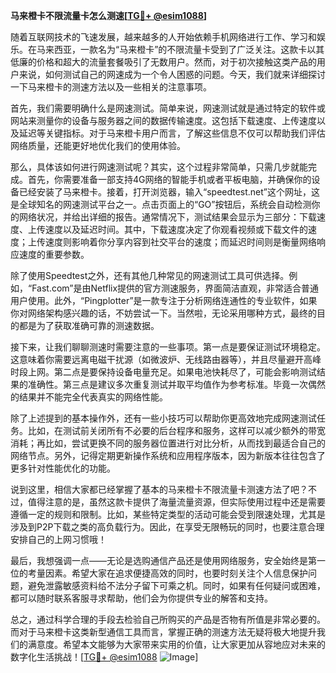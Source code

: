 **马来橙卡不限流量卡怎么测速[[TG💪+ @esim1088](https://t.me/s/esim1088)]**

随着互联网技术的飞速发展，越来越多的人开始依赖手机网络进行工作、学习和娱乐。在马来西亚，一款名为“马来橙卡”的不限流量卡受到了广泛关注。这款卡以其低廉的价格和超大的流量套餐吸引了无数用户。然而，对于初次接触这类产品的用户来说，如何测试自己的网速成为一个令人困惑的问题。今天，我们就来详细探讨一下马来橙卡的测速方法以及一些相关的注意事项。

首先，我们需要明确什么是网速测试。简单来说，网速测试就是通过特定的软件或网站来测量你的设备与服务器之间的数据传输速度。这包括下载速度、上传速度以及延迟等关键指标。对于马来橙卡用户而言，了解这些信息不仅可以帮助我们评估网络质量，还能更好地优化我们的使用体验。

那么，具体该如何进行网速测试呢？其实，这个过程非常简单，只需几步就能完成。首先，你需要准备一部支持4G网络的智能手机或者平板电脑，并确保你的设备已经安装了马来橙卡。接着，打开浏览器，输入“speedtest.net”这个网址，这是全球知名的网速测试平台之一。点击页面上的“GO”按钮后，系统会自动检测你的网络状况，并给出详细的报告。通常情况下，测试结果会显示为三部分：下载速度、上传速度以及延迟时间。其中，下载速度决定了你观看视频或下载文件的速度；上传速度则影响着你分享内容到社交平台的速度；而延迟时间则是衡量网络响应速度的重要参数。

除了使用Speedtest之外，还有其他几种常见的网速测试工具可供选择。例如，“Fast.com”是由Netflix提供的官方测速服务，界面简洁直观，非常适合普通用户使用。此外，“Pingplotter”是一款专注于分析网络连通性的专业软件，如果你对网络架构感兴趣的话，不妨尝试一下。当然啦，无论采用哪种方式，最终的目的都是为了获取准确可靠的测速数据。

接下来，让我们聊聊测速时需要注意的一些事项。第一点是要保证测试环境稳定。这意味着你需要远离电磁干扰源（如微波炉、无线路由器等），并且尽量避开高峰时段上网。第二点是要保持设备电量充足。如果电池快耗尽了，可能会影响测试结果的准确性。第三点是建议多次重复测试并取平均值作为参考标准。毕竟一次偶然的结果并不能完全代表真实的网络性能。

除了上述提到的基本操作外，还有一些小技巧可以帮助你更高效地完成网速测试任务。比如，在测试前关闭所有不必要的后台程序和服务，这样可以减少额外的带宽消耗；再比如，尝试更换不同的服务器位置进行对比分析，从而找到最适合自己的网络节点。另外，记得定期更新操作系统和应用程序版本，因为新版本往往包含了更多针对性能优化的功能。

说到这里，相信大家都已经掌握了基本的马来橙卡不限流量卡测速方法了吧？不过，值得注意的是，虽然这款卡提供了海量流量资源，但实际使用过程中还是需要遵循一定的规则和限制。比如，某些特定类型的活动可能会受到限速处理，尤其是涉及到P2P下载之类的高负载行为。因此，在享受无限畅玩的同时，也要注意合理安排自己的上网习惯哦！

最后，我想强调一点——无论是选购通信产品还是使用网络服务，安全始终是第一位的考量因素。希望大家在追求便捷高效的同时，也要时刻关注个人信息保护问题，避免泄露敏感资料给不法分子留下可乘之机。同时，如果有任何疑问或困难，都可以随时联系客服寻求帮助，他们会为你提供专业的解答和支持。

总之，通过科学合理的手段去检验自己所购买的产品是否物有所值是非常必要的。而对于马来橙卡这类新型通信工具而言，掌握正确的测速方法无疑将极大地提升我们的满意度。希望本文能够为大家带来实用的价值，让大家更加从容地应对未来的数字化生活挑战！[[TG💪+ @esim1088](https://t.me/s/esim1088) ![Image](https://i.postimg.cc/4NQfJmqS/Snipaste-2025-05-13-00-14-12.png)]